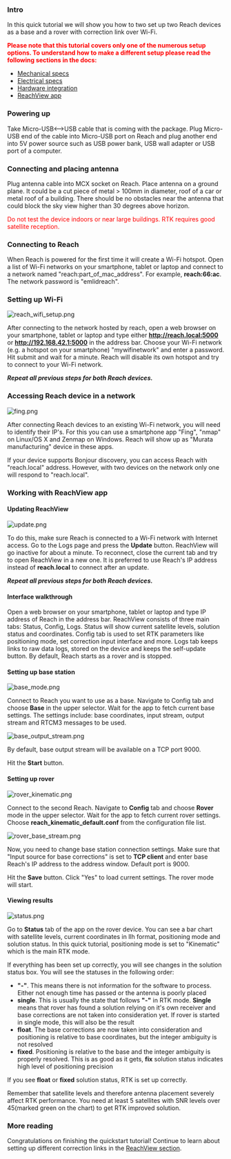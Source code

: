 ### Intro

In this quick tutorial we will show you how to two set up two Reach devices as a base and a rover with correction link over Wi-Fi.

<font color="red"> **Please note that this tutorial covers only one of the numerous setup options. To understand how to make a different setup please read the following sections in the docs:** </font>

* [Mechanical specs](mechanical-specs.md)
* [Electrical specs](electrical-specs.md)
* [Hardware integration](hardware-integration.md)
* [ReachView app](reachview-app.md)

### Powering up

Take Micro-USB<-->USB cable that is coming with the package. Plug Micro-USB end of the cable into Micro-USB port on Reach and plug another end into 5V power source such as USB power bank, USB wall adapter or USB port of a computer.

### Connecting and placing antenna

Plug antenna cable into MCX socket on Reach. Place antenna on a ground plane. It could be a cut piece of metal > 100mm in diameter, roof of a car or metal roof of a building. There should be no obstacles near the antenna that could block the sky view higher than 30 degrees above horizon.

<font color="red">Do not test the device indoors or near large buildings. RTK requires good satellite reception. </font>

### Connecting to Reach

When Reach is powered for the first time it will create a Wi-Fi hotspot. Open a list of Wi-Fi networks on your smartphone, tablet or laptop and connect to a network named "reach:part_of_mac_address". For example, **reach:66:ac**. The network password is "emlidreach".

### Setting up Wi-Fi

![reach_wifi_setup.png](img/quickstart/reach_wifi_setup.png)

After connecting to the network hosted by reach, open a web browser on your smartphone, tablet or laptop and type either **http://reach.local:5000** or **http://192.168.42.1:5000** in the address bar. Choose your Wi-Fi network (e.g. a hotspot on your smartphone) "mywifinetwork" and enter a password. Hit submit and wait for a minute. Reach will disable its own hotspot and try to connect to your Wi-Fi network.

***Repeat all previous steps for both Reach devices.***

### Accessing Reach device in a network

![fing.png](img/quickstart/fing.png)

After connecting Reach devices to an existing Wi-Fi network, you will need to identify their IP's. For this you can use a smartphone app "Fing", "nmap" on Linux/OS X and Zenmap on Windows. Reach will show up as "Murata manufacturing" device in these apps.

If your device supports Bonjour discovery, you can access Reach with "reach.local" address. However, with two devices on the network only one will respond to "reach.local".

### Working with ReachView app

#### Updating ReachView

![update.png](img/quickstart/update.png)

To do this, make sure Reach is connected to a Wi-Fi network with Internet access. Go to the Logs page and press the **Update** button. ReachView will go inactive for about a minute. To reconnect, close the current tab and try to open ReachView in a new one. It is preferred to use Reach's IP address instead of **reach.local** to connect after an update.

***Repeat all previous steps for both Reach devices.***

#### Interface walkthrough

Open a web browser on your smartphone, tablet or laptop and type IP address of Reach in the address bar. ReachView consists of three main tabs: Status, Config, Logs. Status will show current satellite levels, solution status and coordinates. Config tab is used to set RTK parameters like positioning mode, set correction input interface and more. Logs tab keeps links to raw data logs, stored on the device and keeps the self-update button. By default, Reach starts as a rover and is stopped.

#### Setting up base station

![base_mode.png](img/quickstart/base_mode.png)

Connect to Reach you want to use as a base. Navigate to Config tab and choose **Base** in the upper selector. Wait for the app to fetch current base settings. The settings include: base coordinates, input stream, output stream and RTCM3 messages to be used.

![base_output_stream.png](img/quickstart/base_output_stream.png)

By default, base output stream will be available on a TCP port 9000.

Hit the **Start** button.

#### Setting up rover

![rover_kinematic.png](img/quickstart/rover_kinematic.png)

Connect to the second Reach. Navigate to **Config** tab and choose **Rover** mode in the upper selector. Wait for the app to fetch current rover settings. Choose **reach_kinematic_default.conf** from the configuration file list.

![rover_base_stream.png](img/quickstart/rover_base_stream.png)

Now, you need to change base station connection settings. Make sure that "Input source for base corrections" is set to **TCP client** and enter base Reach's IP address to the address window. Default port is 9000.

Hit the **Save** button. Click "Yes" to load current settings. The rover mode will start.

#### Viewing results

![status.png](img/quickstart/status.png)

Go to **Status** tab of the app on the rover device. You can see a bar chart with satellite levels, current coordinates in llh format, positioning mode and solution status. In this quick tutorial, positioning mode is set to "Kinematic" which is the main RTK mode.

If everything has been set up correctly, you will see changes in the solution status box. You will see the statuses in the following order:

* **"-"**. This means there is not information for the software to process. Either not enough time has passed or the antenna is poorly placed
* **single**. This is usually the state that follows **"-"** in RTK mode. **Single** means that rover has found a solution relying on it's own receiver and base corrections are not taken into consideration yet. If rover is started in single mode, this will also be the result
* **float**. The base corrections are now taken into consideration and positioning is relative to base coordinates, but the integer ambiguity is not resolved
* **fixed**. Positioning is relative to the base and the integer ambiguity is properly resolved. This is as good as it gets, **fix** solution status indicates high level of positioning precision

If you see **float** or **fixed** solution status, RTK is set up correctly.

Remember that satellite levels and therefore antenna placement severely affect RTK performance. You need at least 5 satellites with SNR levels over 45(marked green on the chart) to get RTK improved solution.

### More reading

Congratulations on finishing the quickstart tutorial! Continue to learn about setting up different correction links in the [ReachView section](reachview-app.md).
